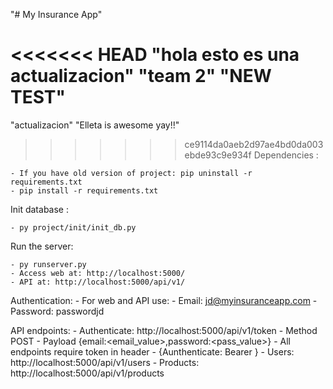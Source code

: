 "# My Insurance App" 

<<<<<<< HEAD
"hola esto es una actualizacion"
"team 2"
"NEW TEST"
=======
"actualizacion"
"Elleta is awesome yay!!"

>>>>>>> ce9114da0aeb2d97ae4bd0da003ebde93c9e934f
Dependencies :
	
    - If you have old version of project: pip uninstall -r requirements.txt
	- pip install -r requirements.txt

Init database :

    - py project/init/init_db.py

Run the server:

    - py runserver.py
    - Access web at: http://localhost:5000/
    - API at: http://localhost:5000/api/v1/


Authentication:
    - For web and API use:
      - Email: jd@myinsuranceapp.com
      - Password: passwordjd

API endpoints:
    - Authenticate: http://localhost:5000/api/v1/token
      - Method POST
      - Payload {email:<email_value>,password:<pass_value>}
    - All endpoints require token in header
      - {Aunthenticate: Bearer <token>}
    - Users: http://localhost:5000/api/v1/users
    - Products: http://localhost:5000/api/v1/products
